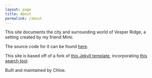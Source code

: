```yaml
---
layout: page
title: About
permalink: /about
---
```


This site documents the city and surrounding world of Vesper Ridge, a setting created by my friend Mimi.

The source code for it can be found [here](https://github.com/walcutt/vesper-ridge-wiki).

This site is based off of a fork of [this Jekyll template](https://github.com/maximevaillancourt/digital-garden-jekyll-template), incorporating [this search tool](https://github.com/christian-fei/Simple-Jekyll-Search).

Built and maintained by Chloe.
